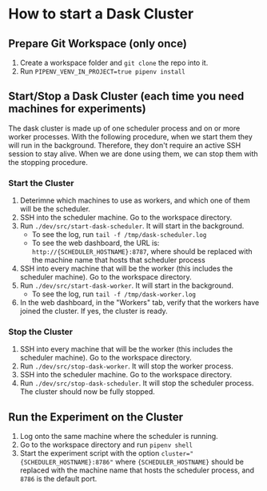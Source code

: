 # How to start a Dask Cluster

## Prepare Git Workspace (only once)

1) Create a workspace folder and `git clone` the repo into it.
2) Run `PIPENV_VENV_IN_PROJECT=true pipenv install`

## Start/Stop a Dask Cluster (each time you need machines for experiments)

The dask cluster is made up of one scheduler process and on or more worker processes. With the following procedure, when we start them they will run in the background. Therefore, they don't require an active SSH session to stay alive. When we are done using them, we can stop them with the stopping procedure.

### Start the Cluster

1) Deterimne which machines to use as workers, and which one of them will be the scheduler.
2) SSH into the scheduler machine. Go to the workspace directory.
3) Run `./dev/src/start-dask-scheduler`. It will start in the background.
    * To see the log, run `tail -f /tmp/dask-scheduler.log`
    * To see the web dashboard, the URL is: `http://{SCHEDULER_HOSTNAME}:8787`, where should be replaced with the machine name that hosts that scheduler process
4) SSH into every machine that will be the worker (this includes the scheduler machine). Go to the workspace directory.
5) Run `./dev/src/start-dask-worker`. It will start in the background.
    * To see the log, run `tail -f /tmp/dask-worker.log`
6) In the web dashboard, in the "Workers" tab, verify that the workers have joined the cluster. If yes, the cluster is ready.

### Stop the Cluster

1) SSH into every machine that will be the worker (this includes the scheduler machine). Go to the workspace directory.
2) Run `./dev/src/stop-dask-worker`. It will stop the worker process.
3) SSH into the scheduler machine. Go to the workspace directory.
4) Run `./dev/src/stop-dask-scheduler`. It will stop the scheduler process. The cluster should now be fully stopped.

## Run the Experiment on the Cluster

1) Log onto the same machine where the scheduler is running.
2) Go to the workspace directory and run `pipenv shell`
3) Start the experiment script with the option `cluster="{SCHEDULER_HOSTNAME}:8786"` where `{SCHEDULER_HOSTNAME}` should be replaced with the machine name that hosts the scheduler process, and `8786` is the default port.
